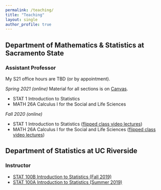 ```yaml
---
permalink: /teaching/
title: "Teaching"
layout: single
author_profile: true
---
```


## Department of Mathematics & Statistics at Sacramento State
### Assistant Professor
My S21 office hours are TBD (or by appointment). 

*Spring 2021 (online)*
Material for all sections is on [Canvas](https://csus.instructure.com/). 
- STAT 1 Introduction to Statistics
- MATH 26A Calculus I for the Social and Life Sciences

*Fall 2020 (online)*
- STAT 1 Introduction to Statistics (<a href="https://www.youtube.com/playlist?list=PLuMDlHzKEzEFDn6yfD9D3DCsp_j2AfDvm" target="_blank">flipped class video lectures</a>)
- MATH 26A Calculus I for the Social and Life Sciences (<a href="https://www.youtube.com/playlist?list=PLuMDlHzKEzEHVDBeTH5I_ghfON5ev4vCv" target="_blank">flipped class video lectures</a>)

## Department of Statistics at UC Riverside
### Instructor
- [STAT 100B Introduction to Statistics (Fall 2019)](https://lgpcappiello.github.io/teaching/stat100b/)
- [STAT 100A Introduction to Statistics (Summer 2019)](https://lgpcappiello.github.io/teaching/stat100a/)
